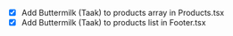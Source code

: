 - [x] Add Buttermilk (Taak) to products array in Products.tsx
- [x] Add Buttermilk (Taak) to products list in Footer.tsx

